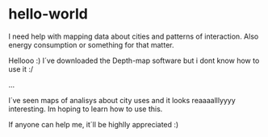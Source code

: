# hello-world
I need help with mapping data about cities and patterns of interaction. Also energy consumption or something for that matter.

Hellooo :)
I´ve downloaded the Depth-map software but i dont know how to use it :/ 


...


I´ve seen maps of analisys about city uses and it looks reaaaalllyyyy interesting. Im hoping to learn how to use this.



If anyone can help me, it´ll be highlly appreciated :)  
